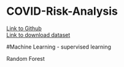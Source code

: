 # COVID-Risk-Analysis
[Link to Github](https://github.com/owid/covid-19-data/blob/master/public/data/README.md)  
[Link to download dataset](https://covid.ourworldindata.org/data/owid-covid-data.csv)



#Machine Learning - supervised learning

Random Forest
